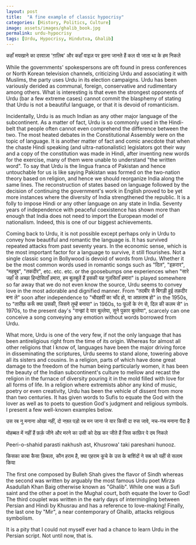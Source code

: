 ```yaml
---
layout: post
title:  "A fine example of classic hypocrisy"
categories: [History, Politics, Culture]
image: assets/images/ghalib_book.jpg
permalink: urdu-hypocrisy
tags: [Urdu, Hypocrisy, Hindutva, Ghalib]
---
```

कहाँ मयखाने का दरवाज़ा 'ग़ालिब' और कहाँ वाइज़
पर इतना जानते हैं कल वो जाता था के हम निकले

While the governments' spokespersons are oft found in press conferences or North Korean television channels, criticizing Urdu and associating it with Muslims, the party uses Urdu in its election campaigns. Urdu has been variously derided as communal, foreign, conservative and rudimentary among others. What is interesting is that even the strongest opponents of Urdu (bar a few extreme cases) cannot commit the blasphemy of stating that Urdu is not a beautiful language, or that it is devoid of romanticism.

Incidentally, Urdu is as much Indian as any other major language of the subcontinent. As a matter of fact, Urdu is so commonly used in the Hindi-belt that people often cannot even comprehend the difference between the two. The most heated debates in the Constitutional Assembly were on the topic of language. It is another matter of fact and comic anecdote that when the chaste Hindi speaking (and ultra-nationalistic) legislators got their way and a copy of the constitution was made in Hindi, after inventing new words for the exercise, many of them were unable to understand "the written word". To say that Urdu is the lingua franca of Pakistan and hence untouchable for us is like saying Pakistan was formed on the two-nation theory based on religion, and hence we should reorganize India along the same lines. The reconstruction of states based on language followed by the decision of continuing the government's work in English proved to be yet more instances where the diversity of India strengthened the republic. It is a folly to impose Hindi or any other language on any state in India. Seventy years of independence with peaceful coexistence has shown more than enough that India does not need to import the European model of nationalism. Indeed, this is one of our biggest achievements.

Coming back to Urdu, it is not possible except perhaps only in Urdu to convey how beautiful and romantic the language is. It has survived repeated attacks from past seventy years. In the economic sense, which is the most important factor for a language to survive, it still flourishes. Not a single classic song in Bollywood is devoid of words from Urdu. Whether it be the most common words used in romantic songs such as "दिल", "इक़रार", "महबूब", "तकदीर", etc. etc. etc. or the goosebumps one experiences when "सारे जहाँ से अच्छा हिन्दोसिताँ हमारा, हम बुलबुलें हैं इसकी यह गुलसिताँ हमारा" is played somewhere so far away that we do not even know the source, Urdu seems to convey love in the most adorable and dignified manner. From "तदबीर से बिगड़ी हुई तक़दीर बना ले" soon after independence to "चौदहवीं का चाँद हो, या आफ़ताब हो" in the 1950s, to "तारीफ़ करूँ क्या उसकी, जिसने तुम्हें बनाया" in 1960s, to फूलों के रंग से, दिल की कलम से" in 1970s, to the present day's "रान्झां दे यार बुल्लेया, सुने पुकार बुल्लेया", scarcely can one conceive a song conveying any emotion without words borrowed from Urdu.

What more, Urdu is one of the very few, if not the only language that has been antireligious right from the time of its origin. Whereas for almost all other religions that I know of, languages have been the major driving force in disseminating the scriptures, Urdu seems to stand alone, towering above all its sisters and cousins. In a religion, parts of which have done great damage to the freedom of the human being particularly women, it has been the beauty of the Indian subcontinent's culture to mellow and recast the religion in the furnace of diversity pouring it in the mold filled with love for all forms of life. In a religion where extremists abhor any kind of music, poetry or even creativity, Urdu has been the vehicle of dissent from more than two centuries. It has given words to Sufis to equate the God with the lover as well as to poets to question God's judgment and religious symbols. I present a few well-known examples below.

उस रब नु मनाना ओखा नहीं, दो नफ़्ल पड़ो रब मन जाना
जे यार किसी दा रुस जावे, नच-नच मनाना पैंदा है

मोहब्बत में नहीं हैं फ़र्क़ जीने और मरने का
उसी को देख कर जीते हैं जिस काफ़िर पे दम निकले

Peeri-o-shahid parasti nakhush ast,
Khusrowa' taki pareshani hunooz.

किसका काबा कैसा क़िबला, कौन हराम है, क्या एहराम
कूचे के उस के बाशिंदों ने सब को यहीं से सलाम किया

The first one composed by Bulleh Shah gives the flavor of Sindh whereas the second was written by arguably the most famous Urdu poet Mirza Asadullah Khan Baig otherwise known as "Ghalib". While one was a Sufi saint and the other a poet in the Mughal court, both equate the lover to God! The third couplet was written in the early days of intermingling between Persian and Hindi by Khusrau and has a reference to love-making! Finally, the last one by "Mir", a near contemporary of Ghalib, attacks religious symbolism.

It is a pity that I could not myself ever had a chance to learn Urdu in the Persian script. Not until now, that is.
